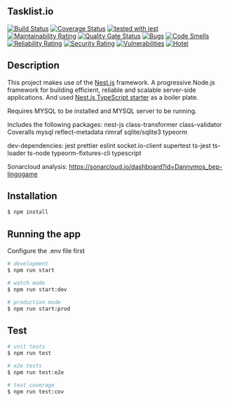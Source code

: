 
## Tasklist.io

[![Build Status]()]()
[![Coverage Status]()]()
[![tested with jest](https://img.shields.io/badge/tested_with-jest-99424f.svg)](https://github.com/facebook/jest)
[![Maintainability Rating]()]()
[![Quality Gate Status]()]()
[![Bugs]()]()
[![Code Smells]()]()
[![Reliability Rating]()]()
[![Security Rating]()]()
[![Vulnerabilities]()]()
[![Hotel](https://img.shields.io/badge/Hotel-Trivago-success)](https://img.shields.io/badge/Hotel-Trivago-success)

## Description

This project makes use of the [Nest.js](https://nestjs.com/) framework.
A progressive Node.js framework for building efficient, reliable and scalable server-side applications.
And used [Nest.js TypeScript starter](https://github.com/nestjs/typescript-starter) as a boiler plate.

Requires MYSQL to be installed and MYSQL server to be running.

Includes the following packages:
nest-js
class-transformer
class-validator
Coveralls
mysql
reflect-metadata
rimraf
sqlite/sqlite3
typeorm

dev-dependencies:
jest
prettier
eslint
socket.io-client
supertest
ts-jest
ts-loader
ts-node
typeorm-fixtures-cli
typescript

Sonarcloud analysis: https://sonarcloud.io/dashboard?id=Dannymos_bep-lingogame

## Installation

```bash
$ npm install
```

## Running the app

Configure the .env file first

```bash
# development
$ npm run start

# watch mode
$ npm run start:dev

# production mode
$ npm run start:prod
```

## Test

```bash
# unit tests
$ npm run test

# e2e tests
$ npm run test:e2e

# test coverage
$ npm run test:cov
```


